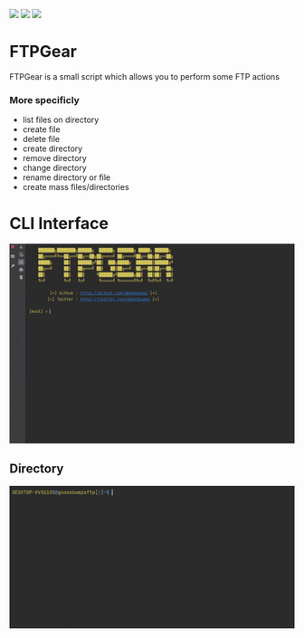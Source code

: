 <img src="https://forthebadge.com/images/badges/built-with-love.svg" height="40" length="40"> <img src="https://forthebadge.com/images/badges/made-with-python.svg" height="40" length="40"> <img src="https://forthebadge.com/images/badges/fuck-it-ship-it.svg" height="40" length="40">
# FTPGear
FTPGear is a small script which allows you to perform some FTP actions<br>
### More specificly
* list files on directory        
* create file        
* delete file        
* create directory        
* remove directory        
* change directory        
* rename directory or file  
* create mass files/directories
# CLI Interface
<img src=/img/ftpgear.gif><br>
## Directory
<img src=/img/directory.gif><br>
